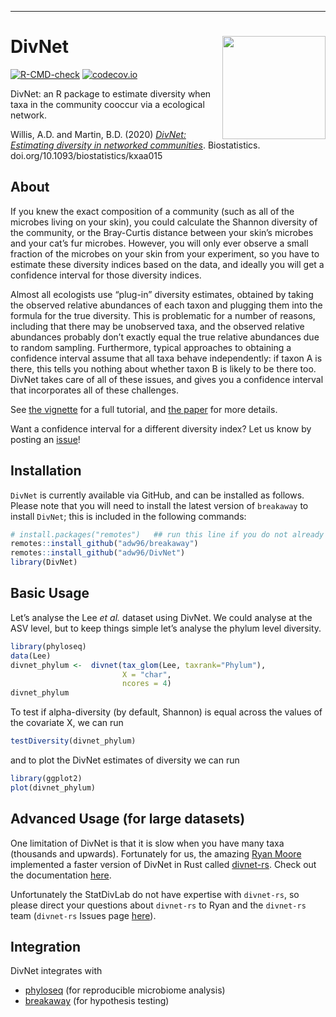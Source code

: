 ------------------------------------------------------------------------

# DivNet <img src="docs/divnet-logo.png" align="right" width="165px"/>
  
<!-- badges: start -->

[![R-CMD-check](https://gitacademic.oup.com/biostatistics/advance-article-abstract/doi/10.1093/biostatistics/kxaa015/5841114hub.com/adw96/DivNet/workflows/R-CMD-check/badge.svg)](https://github.com/adw96/DivNet/actions) [![codecov.io](https://codecov.io/gh/adw96/DivNet/coverage.svg?branch=master)](https://codecov.io/gh/adw96/DivNet?branch=master) <!-- badges: end -->

DivNet: an R package to estimate diversity when taxa in the community cooccur via a ecological network.

Willis, A.D. and Martin, B.D. (2020) [*DivNet: Estimating diversity in networked communities*](https://academic.oup.com/biostatistics/advance-article-abstract/doi/10.1093/biostatistics/kxaa015/5841114). Biostatistics. doi.org/10.1093/biostatistics/kxaa015

## About

If you knew the exact composition of a community (such as all of the microbes living on your skin), you could calculate the Shannon diversity of the community, or the Bray-Curtis distance between your skin’s microbes and your cat’s fur microbes. However, you will only ever observe a small fraction of the microbes on your skin from your experiment, so you have to estimate these diversity indices based on the data, and ideally you will get a confidence interval for those diversity indices.

Almost all ecologists use “plug-in” diversity estimates, obtained by taking the observed relative abundances of each taxon and plugging them into the formula for the true diversity. This is problematic for a number of reasons, including that there may be unobserved taxa, and the observed relative abundances probably don’t exactly equal the true relative abundances due to random sampling. Furthermore, typical approaches to obtaining a confidence interval assume that all taxa behave independently: if taxon A is there, this tells you nothing about whether taxon B is likely to be there too. DivNet takes care of all of these issues, and gives you a confidence interval that incorporates all of these challenges.

See [the vignette](https://github.com/adw96/DivNet/blob/master/vignettes/getting-started.Rmd) for a full tutorial, and [the paper](https://academic.oup.com/biostatistics/advance-article-abstract/doi/10.1093/biostatistics/kxaa015/5841114) for more details.

Want a confidence interval for a different diversity index? Let us know by posting an [issue](https://github.com/adw96/DivNet/issues)!

## Installation

`DivNet` is currently available via GitHub, and can be installed as follows. Please note that you will need to install the latest version of `breakaway` to install `DivNet`; this is included in the following commands:

``` r
# install.packages("remotes")   ## run this line if you do not already have remotes installed
remotes::install_github("adw96/breakaway")
remotes::install_github("adw96/DivNet")
library(DivNet)
```

## Basic Usage

Let’s analyse the Lee *et al.* dataset using DivNet. We could analyse at the ASV level, but to keep things simple let’s analyse the phylum level diversity.

``` r
library(phyloseq)
data(Lee)
divnet_phylum <-  divnet(tax_glom(Lee, taxrank="Phylum"),
                         X = "char",
                         ncores = 4)
divnet_phylum
```

To test if alpha-diversity (by default, Shannon) is equal across the values of the covariate X, we can run

``` r
testDiversity(divnet_phylum)
```

and to plot the DivNet estimates of diversity we can run

``` r
library(ggplot2)
plot(divnet_phylum)
```

## Advanced Usage (for large datasets)

One limitation of DivNet is that it is slow when you have many taxa (thousands and upwards). Fortunately for us, the amazing [Ryan Moore](https://www.tenderisthebyte.com/) implemented a faster version of DivNet in Rust called [divnet-rs](https://github.com/mooreryan/divnet-rs). Check out the documentation [here](https://github.com/mooreryan/divnet-rs).

Unfortunately the StatDivLab do not have expertise with `divnet-rs`, so please direct your questions about `divnet-rs` to Ryan and the `divnet-rs` team (`divnet-rs` Issues page [here](https://github.com/mooreryan/divnet-rs/issues)).

## Integration

DivNet integrates with

-   [phyloseq](https://joey711.github.io/phyloseq/) (for reproducible microbiome analysis)
-   [breakaway](https://github.com/adw96/breakaway) (for hypothesis testing)

